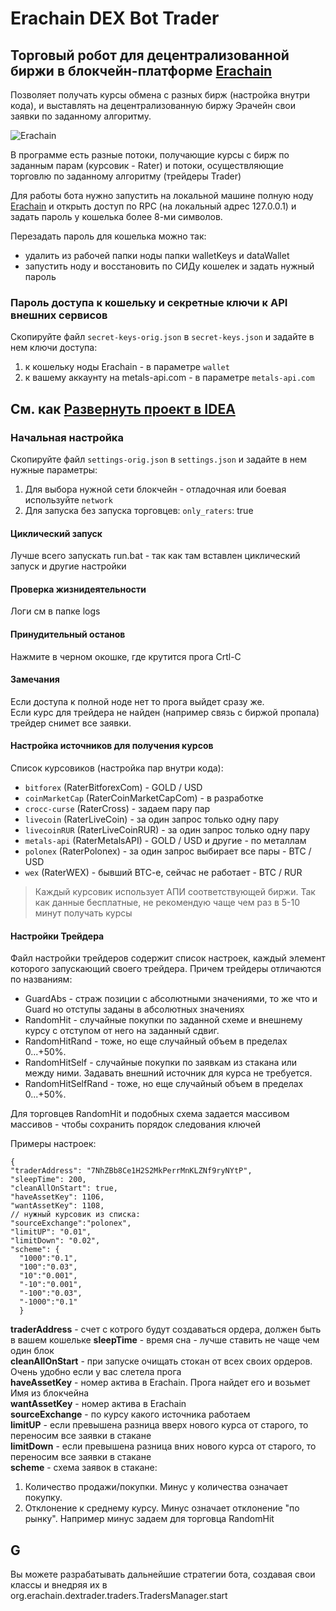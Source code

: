 # Erachain DEX Bot Trader
## Торговый робот для децентрализованной биржи в блокчейн-платформе [Erachain](http://erachain.org)

Позволяет получать курсы обмена с разных бирж (настройка внутри кода),
 и выставлять на децентрализованную биржу Эрачейн свои заявки по заданному алгоритму.

![Erachain](TRADER/help/000.png)

В программе есть разные потоки, получающие курсы с бирж по заданным парам (курсовик - Rater) и потоки, осуществляющие торговлю по заданному алгоритму (трейдеры Trader)

Для работы бота нужно запустить на локальной машине полную ноду [Erachain](http://erachain.org)
 и открыть доступ по RPC (на локальный адрес 127.0.0.1) и задать пароль у кошелька более 8-ми символов.
  
  Перезадать пароль для кошелька можно так:
 + удалить из рабочей папки ноды папки walletKeys и dataWallet
 + запустить ноду и восстановить по СИДу кошелек и задать нужный пароль 

### Пароль доступа к кошельку и секретные ключи к API внешних сервисов
Скопируйте файл `secret-keys-orig.json` в `secret-keys.json` и задайте в нем ключи доступа:  
1. к кошельку ноды Erachain - в параметре `wallet`
2. к вашему аккаунту на metals-api.com - в параметре `metals-api.com`

## См. как [Развернуть проект в IDEA](README-start.md)

### Начальная настройка
Скопируйте файл `settings-orig.json` в `settings.json` и задайте в нем нужные параметры:  
1. Для выбора нужной сети блокчейн - отладочная или боевая используйте `network`  
2. Для запуска без запуска торговцев: `only_raters`: true 

#### Циклический запуск
 Лучше всего запускать run.bat - так как там вставлен циклический запуск и другие настройки

#### Проверка жизнидеятельности
 Логи см в папке logs
 
#### Принудительный останов
 Нажмите в черном окошке, где крутится прога Crtl-C

#### Замечания
 Если доступа к полной ноде нет то прога выйдет сразу же.  
 Если курс для трейдера не найден (например связь с биржой пропала) трейдер снимет все заявки.
 
#### Настройка источников для получения курсов
 Список курсовиков (настройка пар внутри кода):
  + `bitforex` (RaterBitforexCom) - GOLD / USD
  + `coinMarketCap` (RaterCoinMarketCapCom) - в разработке
  + `crocc-curse` (RaterCross) - задаем пару пар
  + `livecoin` (RaterLiveCoin) - за один запрос только одну пару
  + `livecoinRUR` (RaterLiveCoinRUR) - за один запрос только одну пару
  + `metals-api` (RaterMetalsAPI) - GOLD / USD и другие - по металлам
  + `polonex` (RaterPolonex) - за один запрос выбирает все пары - BTC / USD
  + `wex` (RaterWEX) - бывший BTC-e, сейчас не работает - BTC / RUR
 
 > Каждый курсовик использует АПИ соответствующей биржи. Так как данные бесплатные,
  не рекомендую чаще чем раз в 5-10 минут получать курсы 


#### Настройки Трейдера
Файл настройки трейдеров содержит список настроек, каждый элемент которого запускающий своего трейдера.
Причем трейдеры отличаются по названиям:
+ GuardAbs - страж позиции с абсолютными значениями, то же что и Guard но отступы заданы в абсолютных значениях  
+ RandomHit - случайные покупки по заданной схеме и внешнему курсу с отступом от него на заданный сдвиг.  
+ RandomHitRand - тоже, но еще случайный объем в пределах 0...+50%.  
+ RandomHitSelf - случайные покупки по заявкам из стакана или между ними. Задавать внешний источник для курса не требуется.    
+ RandomHitSelfRand - тоже, но еще случайный объем в пределах 0...+50%.  

Для торговцев RandomHit и подобных схема задается массивом массивов - чтобы сохранить порядок следования ключей

Примеры настроек:

    {
    "traderAddress": "7NhZBb8Ce1H2S2MkPerrMnKLZNf9ryNYtP",
    "sleepTime": 200,
    "cleanAllOnStart": true,
    "haveAssetKey": 1106,
    "wantAssetKey": 1108,
    // нужный курсовик из списка:
    "sourceExchange":"polonex",
    "limitUP": "0.01",
    "limitDown": "0.02",
    "scheme": {
      "1000":"0.1",
      "100":"0.03",
      "10":"0.001",
      "-10":"0.001",
      "-100":"0.03",
      "-1000":"0.1"
      }

**traderAddress** - счет с котрого будут создаваться ордера, должен быть в вашем кошельке
**sleepTime** - время сна - лучше ставить не чаще чем один блок  
**cleanAllOnStart** - при запуске очищать стокан от всех своих ордеров. Очень удобно если у вас слетела прога  
**haveAssetKey** - номер актива в Erachain. Прога найдет его и возьмет Имя из блокчейна  
**wantAssetKey** - номер актива в Erachain  
**sourceExchange** - по курсу какого источника работаем  
**limitUP** - если превышена разница вверх нового курса от старого, то переносим все заявки в стакане  
**limitDown** - если превышена разница вних нового курса от старого, то переносим все заявки в стакане  
**scheme** - схема заявок в стакане:
 1. Количество продажи/покупки. Минус у количества означает покупку.
 2. Отклонение к среднему курсу. Минус означает отклонение "по рынку". Например минус задаем для торговца RandomHit


 ## G
 Вы можете разрабатывать дальнейшие стратегии бота, создавая свои классы и внедряя их в org.erachain.dextrader.traders.TradersManager.start

